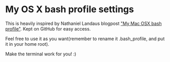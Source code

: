 # My OS X bash profile settings

This is heavily inspired by Nathaniel Landaus blogpost ["My Mac OSX bash profile"](https://natelandau.com/my-mac-osx-bash_profile/). Kept on GitHub for easy access.

Feel free to use it as you want(remember to rename it .bash_profile, and put it in your home root).

Make the terminal work for you! :)
